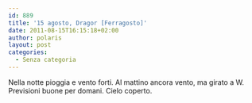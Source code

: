 ```yaml
---
id: 889
title: '15 agosto, Dragor [Ferragosto]'
date: 2011-08-15T16:15:18+02:00
author: polaris
layout: post
categories:
  - Senza categoria
---
```

Nella notte pioggia e vento forti. Al mattino ancora vento, ma girato a W. Previsioni buone per domani. Cielo coperto.